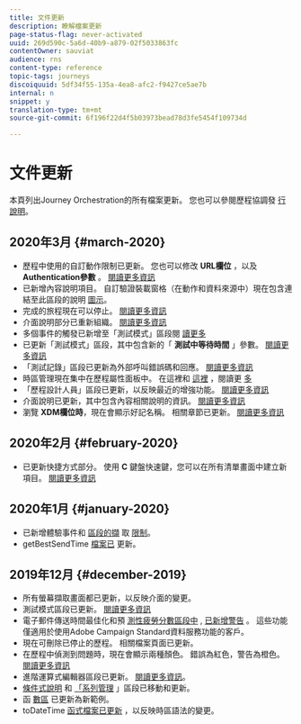 ```yaml
---
title: 文件更新
description: 瞭解檔案更新
page-status-flag: never-activated
uuid: 269d590c-5a6d-40b9-a879-02f5033863fc
contentOwner: sauviat
audience: rns
content-type: reference
topic-tags: journeys
discoiquuid: 5df34f55-135a-4ea8-afc2-f9427ce5ae7b
internal: n
snippet: y
translation-type: tm+mt
source-git-commit: 6f196f22d4f5b03973bead78d3fe5454f109734d

---
```



# 文件更新

本頁列出Journey Orchestration的所有檔案更新。
您也可以參閱歷程協調發 [行說明](../release-notes/release-notes.md)。

## 2020年3月 {#march-2020}

* 歷程中使用的自訂動作限制已更新。 您也可以修改 **URL欄位** ，以及 **Authentication參數** 。 [閱讀更多資訊](../action/about-custom-action-configuration.md)
* 已新增內容說明項目。 自訂驗證裝載窗格（在動作和資料來源中）現在包含連結至此區段的說明 [圖示](../datasource/external-data-sources.md#section_wjp_nl5_nhb)。
* 完成的旅程現在可以停止。 [閱讀更多資訊](../building-journeys/using-the-journey-designer.md)
* 介面說明部分已重新組織。 [閱讀更多資訊](../about/user-interface.md)
* 多個事件的觸發已新增至「測試模式」區段閱 [讀更多](../building-journeys/testing-the-journey.md#firing_events)
* 已更新「測試模式」區段，其中包含新的「 **測試中等待時間** 」參數。 [閱讀更多資訊](../building-journeys/testing-the-journey.md)
* 「測試記錄」區段已更新為外部呼叫錯誤碼和回應。 [閱讀更多資訊](../building-journeys/testing-the-journey.md#viewing_logs)
* 時區管理現在集中在歷程屬性面板中。 在這裡和 [這裡](../building-journeys/changing-properties.md#timezone) ，閱讀更 [多](../building-journeys/timezone-management.md)
* 「歷程設計人員」區段已更新，以反映最近的增強功能。 [閱讀更多資訊](../building-journeys/using-the-journey-designer.md)
* 介面說明已更新，其中包含內容相關說明的資訊。 [閱讀更多資訊](../about/user-interface.md#section_ksq_zr1_ffb)
* 瀏覽 **XDM欄位時**，現在會顯示好記名稱。 相關章節已更新。 [閱讀更多資訊](../about/user-interface.md#friendly-names-display)


## 2020年2月 {#february-2020}

* 已更新快捷方式部分。 使用 **C** 鍵盤快速鍵，您可以在所有清單畫面中建立新項目。 [閱讀更多資訊](../about/user-interface.md#section_ksq_zr1_ffb)

## 2020年1月 {#january-2020}

* 已新增體驗事件和 [區段的擷](../datasource/adobe-experience-platform-data-source.md) 取 [限制](../functions/functioninsegment.md)。
* getBestSendTime [檔案已](../functions/functiongetbestsendtime.md) 更新。

## 2019年12月 {#december-2019}

* 所有螢幕擷取畫面都已更新，以反映介面的變更。
* 測試模式區段已更新。 [閱讀更多資訊](../building-journeys/testing-the-journey.md)
* 電子郵件傳送時間最佳化和預 [測性疲勞分數區段中](../building-journeys/wait-activity.md) , [已新增警告](../usecase/leveraging-fatigue-scores.md) 。 這些功能僅適用於使用Adobe Campaign Standard資料服務功能的客戶。
* 現在可刪除已停止的歷程。 相關檔案頁面已更新。
* 在歷程中偵測到問題時，現在會顯示兩種顏色。 錯誤為紅色，警告為橙色。 [閱讀更多資訊](../about/troubleshooting.md)
* 進階運算式編輯器區段已更新。 [閱讀更多資訊](../expression/expressionadvanced.md)。
* [條件式說明](../expression/conditional-instruction.md) 和 [「系列管理](../expression/collection-management-functions.md) 」區段已移動和更新。
* 函 [數區](../expression/functions.md) 已更新為新範例。
* toDateTime [函式檔案已更新](../functions/functiontodatetime.md) ，以反映時區語法的變更。
